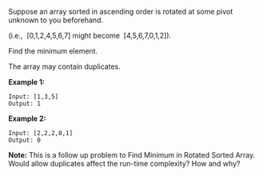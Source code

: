 Suppose an array sorted in ascending order is rotated at some pivot unknown to you beforehand.

(i.e.,  [0,1,2,4,5,6,7] might become  [4,5,6,7,0,1,2]).

Find the minimum element.

The array may contain duplicates.

**Example 1:**
```
Input: [1,3,5]
Output: 1
```
**Example 2:**
```
Input: [2,2,2,0,1]
Output: 0
```
**Note:**
This is a follow up problem to Find Minimum in Rotated Sorted Array.
Would allow duplicates affect the run-time complexity? How and why?
